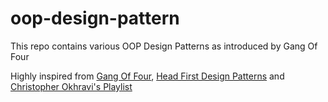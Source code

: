 # oop-design-pattern

This repo contains various OOP Design Patterns as introduced by Gang Of Four<br>

Highly inspired from [Gang Of Four](https://en.wikipedia.org/wiki/Design_Patterns), [Head First Design Patterns](https://www.oreilly.com/library/view/head-first-design/0596007124/) and [Christopher Okhravi's Playlist](https://www.youtube.com/playlist?list=PLrhzvIcii6GNjpARdnO4ueTUAVR9eMBpc)